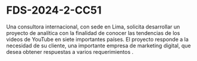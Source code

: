 # FDS-2024-2-CC51
Una consultora internacional, con sede en Lima, solicita desarrollar un proyecto de analítica con la finalidad de conocer las tendencias de los videos de YouTube en siete importantes países. El proyecto responde a la necesidad de su cliente, una importante empresa de marketing digital, que desea obtener respuestas a varios requerimientos .
